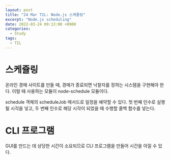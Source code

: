 ```yaml
---
layout: post
title: "24 Mar TIL: Node.js 스케줄링"
excerpt: "Node.js scheduling"
date: 2022-03-24 09:13:00 +0900
categories:
  - Study
tags:
  - TIL
---
```


# 스케쥴링

온라인 경매 사이트를 만들 때, 경매가 종료되면 낙찰자를 정하는 시스템을 구현해야 한다. 이럴 때 사용하는 모듈이 node-schedule 모듈이다.

schedule 객체의 scheduleJob 메서드로 일정을 예약할 수 있다. 첫 번째 인수로 실행될 시각을 넣고, 두 번째 인수로 해당 시각이 되었을 때 수행할 콜백 함수를 넣는다.

# CLI 프로그램

GUI를 만드는 데 상당한 시간이 소요되므로 CLI 프로그램을 만들어 시간을 아낄 수 있다.